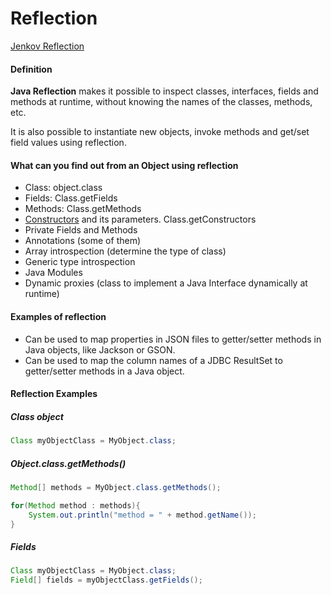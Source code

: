 # Reflection

[Jenkov Reflection](http://tutorials.jenkov.com/java-reflection/index.html)  

#### Definition

__Java Reflection__ makes it possible to inspect classes, interfaces, fields and methods at runtime,
without knowing the names of the classes, methods, etc.

It is also possible to instantiate new objects, invoke methods and get/set field values using reflection.

#### What can you find out from an Object using reflection

* Class: object.class
* Fields: Class.getFields
* Methods: Class.getMethods
* [Constructors](http://tutorials.jenkov.com/java-reflection/constructors.html) and its parameters. Class.getConstructors
* Private Fields and Methods
* Annotations (some of them)
* Array introspection (determine the type of class)
* Generic type introspection
* Java Modules
* Dynamic proxies (class to implement a Java Interface dynamically at runtime)

#### Examples of reflection

* Can be used to map properties in JSON files to getter/setter methods in Java objects, like Jackson or GSON.
* Can be used to map the column names of a JDBC ResultSet to getter/setter methods in a Java object.

#### Reflection Examples

##### Class object

```java
Class myObjectClass = MyObject.class;
```

##### Object.class.getMethods()

```java
Method[] methods = MyObject.class.getMethods();

for(Method method : methods){
    System.out.println("method = " + method.getName());
}
```

##### Fields

```java
Class myObjectClass = MyObject.class;
Field[] fields = myObjectClass.getFields();
```
